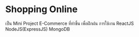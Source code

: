 # Shopping Online
เป็น Mini Project E-Commerce ที่ทำขึ้น เพื่อฝึกฝน การใช้งาน ReactJS NodeJS(ExpressJS) MongoDB
